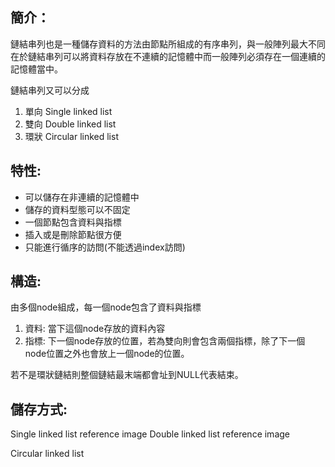 ## 簡介：

鏈結串列也是一種儲存資料的方法由節點所組成的有序串列，與一般陣列最大不同在於鏈結串列可以將資料存放在不連續的記憶體中而一般陣列必須存在一個連續的記憶體當中。

鏈結串列又可以分成

1. 單向 Single linked list
2. 雙向  Double linked list
3. 環狀 Circular linked list

## 特性:

- 可以儲存在非連續的記憶體中
- 儲存的資料型態可以不固定
- 一個節點包含資料與指標
- 插入或是刪除節點很方便
- 只能進行循序的訪問(不能透過index訪問)

## 構造:

由多個node組成，每一個node包含了資料與指標

1. 資料: 當下這個node存放的資料內容
2. 指標: 下一個node存放的位置，若為雙向則會包含兩個指標，除了下一個node位置之外也會放上一個node的位置。

若不是環狀鏈結則整個鏈結最末端都會址到NULL代表結束。

## 儲存方式:

Single linked list
reference image 
Double linked list
reference image 

Circular linked list